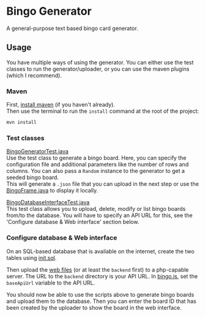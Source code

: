 # Bingo Generator

A general-purpose text based bingo card generator.

## Usage

You have multiple ways of using the generator. You can either use the test classes to run the generator/uploader, or you
can use the maven plugins (which I recommend).

### Maven

First, [install maven](https://maven.apache.org/download.cgi) (if you haven't already).  
Then use the terminal to run the `install` command at the root of the project:

```bash
mvn install
```

### Test classes

[BingoGeneratorTest.java](bingo-core/src/test/java/de/yanwittmann/bingo/generator/BingoGeneratorTest.java)  
Use the test class to generate a bingo board. Here, you can specify the configuration file and additional parameters
like the number of rows and columns. You can also pass a `Random` instance to the generator to get a seeded bingo
board.  
This will generate a `.json` file that you can upload in the next step or use the
[BingoFrame.java](bingo-java-visualizer/src/main/java/de/yanwittmann/bingo/visualizer/BingoFrame.java)
to display it locally.

[BingoDatabaseInterfaceTest.java](bingo-web-interface/src/test/java/de/yanwittmann/upload/BingoDatabaseInterfaceTest.java)  
This test class allows you to upload, delete, modify or list bingo boards from/to the database. You will have to specify
an API URL for this, see the 'Configure database & Web interface' section below.

### Configure database & Web interface

On an SQL-based database that is available on the internet, create the two tables using
[init.sql](bingo-web-interface/src/main/website/backend/init.sql).

Then upload the [web files](bingo-web-interface/src/main/website) (or at least the `backend` first) to a php-capable
server. The URL to the `backend` directory is your API URL. In
[bingo.js](bingo-web-interface/src/main/website/bingo.js), set the `baseApiUrl` variable to the API URL.

You should now be able to use the scripts above to generate bingo boards and upload them to the database. Then you can
enter the board ID that has been created by the uploader to show the board in the web interface.
